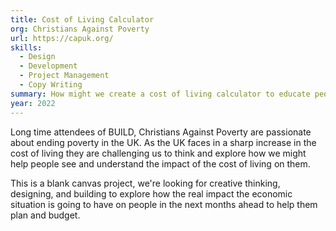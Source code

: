 ```yaml
---
title: Cost of Living Calculator
org: Christians Against Poverty
url: https://capuk.org/
skills:
  - Design
  - Development
  - Project Management
  - Copy Writing
summary: How might we create a cost of living calculator to educate people on real expenses related to working from home or commuting into the office during the winter months?
year: 2022
---
```


Long time attendees of BUILD, Christians Against Poverty are passionate about ending poverty in the UK. As the UK faces in a sharp increase in the cost of living they are challenging us to think and explore how we might help people see and understand the impact of the cost of living on them.

This is a blank canvas project, we're looking for creative thinking, designing, and building to explore how the real impact the economic situation is going to have on people in the next months ahead to help them plan and budget.
